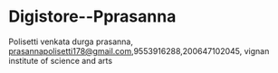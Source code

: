 # Digistore--Pprasanna
Polisetti venkata durga prasanna, prasannapolisetti178@gmail.com,9553916288,200647102045, vignan institute of science and arts 

